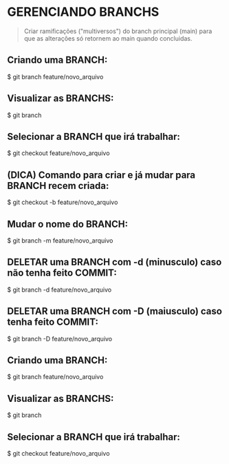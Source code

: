 # GERENCIANDO BRANCHS
> Criar ramificações ("multiversos") do branch principal (main) para que as alterações só retornem ao main quando concluidas.

##  Criando uma BRANCH:
$ git branch feature/novo_arquivo

## Visualizar as BRANCHS:
$ git branch

## Selecionar a BRANCH que irá trabalhar:
$ git checkout feature/novo_arquivo

## (DICA) Comando para criar e já mudar para BRANCH recem criada:
$ git checkout -b feature/novo_arquivo

## Mudar o nome do BRANCH:
$ git branch -m feature/novo_arquivo

## DELETAR uma BRANCH com -d (minusculo) caso não tenha feito COMMIT:
$ git branch -d feature/novo_arquivo

## DELETAR uma BRANCH com -D (maiusculo) caso tenha feito COMMIT:
$ git branch -D feature/novo_arquivo

##  Criando uma BRANCH:
$ git branch feature/novo_arquivo

## Visualizar as BRANCHS:
$ git branch

## Selecionar a BRANCH que irá trabalhar:
$ git checkout feature/novo_arquivo


